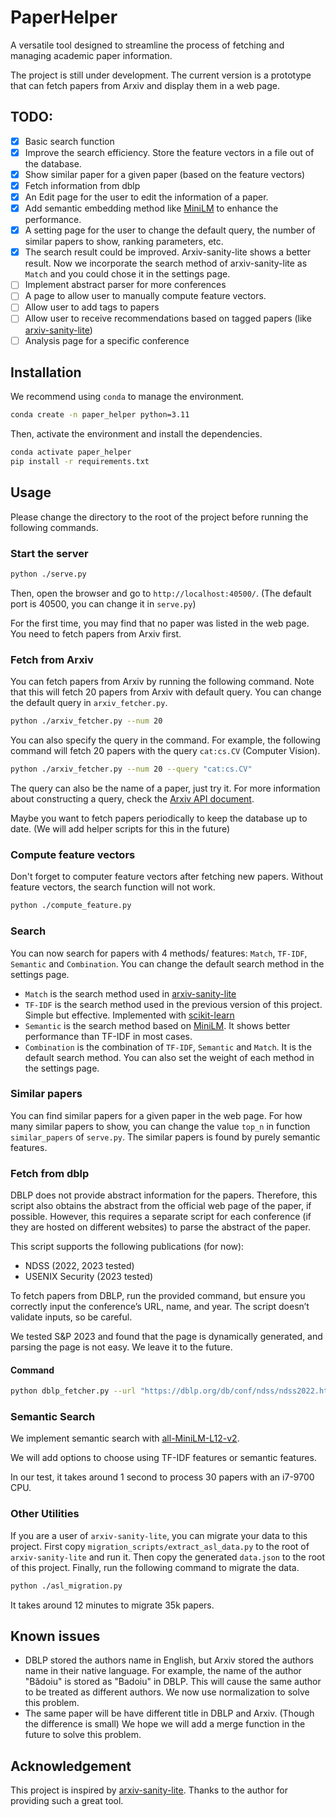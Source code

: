 # PaperHelper

A versatile tool designed to streamline the process of fetching and managing academic paper information. 

The project is still under development. The current version is a prototype that can fetch papers from Arxiv and display them in a web page.

## TODO:

- [x] Basic search function
- [x] Improve the search efficiency. Store the feature vectors in a file out of the database.
- [x] Show similar paper for a given paper (based on the feature vectors)
- [x] Fetch information from dblp
- [x] An Edit page for the user to edit the information of a paper.
- [x] Add semantic embedding method like [MiniLM](https://huggingface.co/sentence-transformers/all-MiniLM-L12-v2) to enhance the performance.
- [x] A setting page for the user to change the default query, the number of similar papers to show, ranking parameters, etc.
- [x] The search result could be improved. Arxiv-sanity-lite shows a better result. Now we incorporate the search method of arxiv-sanity-lite as `Match` and you could chose it in the settings page.
- [ ] Implement abstract parser for more conferences
- [ ] A page to allow user to manually compute feature vectors.
- [ ] Allow user to add tags to papers
- [ ] Allow user to receive recommendations based on tagged papers (like [arxiv-sanity-lite](https://github.com/karpathy/arxiv-sanity-lite))
- [ ] Analysis page for a specific conference

## Installation

We recommend using `conda` to manage the environment. 

```bash
conda create -n paper_helper python=3.11
```

Then, activate the environment and install the dependencies.

```bash
conda activate paper_helper
pip install -r requirements.txt
```


## Usage

Please change the directory to the root of the project before running the following commands.

### Start the server

```bash
python ./serve.py
```

Then, open the browser and go to `http://localhost:40500/`. (The default port is 40500, you can change it in `serve.py`)

For the first time, you may find that no paper was listed in the web page. You need to fetch papers from Arxiv first.

### Fetch from Arxiv

You can fetch papers from Arxiv by running the following command. Note that this will fetch 20 papers from Arxiv with default query. You can change the default query in `arxiv_fetcher.py`.

```bash
python ./arxiv_fetcher.py --num 20 
```

You can also specify the query in the command. For example, the following command will fetch 20 papers with the query `cat:cs.CV` (Computer Vision).

```bash
python ./arxiv_fetcher.py --num 20 --query "cat:cs.CV"
```

The query can also be the name of a paper, just try it. For more information about constructing a query, check the [Arxiv API document](https://arxiv.org/help/api/user-manual#query_details).

Maybe you want to fetch papers periodically to keep the database up to date. (We will add helper scripts for this in the future)

### Compute feature vectors

Don't forget to computer feature vectors after fetching new papers. Without feature vectors, the search function will not work.

```bash
python ./compute_feature.py
```

### Search

You can now search for papers with 4 methods/ features: `Match`, `TF-IDF`, `Semantic` and `Combination`. You can change the default search method in the settings page. 

- `Match` is the search method used in [arxiv-sanity-lite](https://github.com/karpathy/arxiv-sanity-lite/blob/master/serve.py#L172C5-L172C16)
- `TF-IDF` is the search method used in the previous version of this project. Simple but effective. Implemented with [scikit-learn](https://scikit-learn.org/stable/modules/generated/sklearn.feature_extraction.text.TfidfVectorizer.html)
- `Semantic` is the search method based on [MiniLM](https://huggingface.co/sentence-transformers/all-MiniLM-L12-v2). It shows better performance than TF-IDF in most cases.
- `Combination` is the combination of `TF-IDF`, `Semantic` and `Match`. It is the default search method. You can also set the weight of each method in the settings page.

### Similar papers

You can find similar papers for a given paper in the web page. For how many similar papers to show, you can change the value `top_n` in function `similar_papers` of `serve.py`.  The similar papers is found by purely semantic features.

### Fetch from dblp

DBLP does not provide abstract information for the papers. Therefore, this script also obtains the abstract from the official web page of the paper, if possible. However, this requires a separate script for each conference (if they are hosted on different websites) to parse the abstract of the paper.

This script supports the following publications (for now):

- NDSS (2022, 2023 tested)
- USENIX Security (2023 tested)

To fetch papers from DBLP, run the provided command, but ensure you correctly input the conference’s URL, name, and year. The script doesn’t validate inputs, so be careful.

We tested S&P 2023 and found that the page is dynamically generated, and parsing the page is not easy. We leave it to the future.

#### Command

```bash 
python dblp_fetcher.py --url "https://dblp.org/db/conf/ndss/ndss2022.html" --name "NDSS" --year "2022"
```

### Semantic Search

We implement semantic search with [all-MiniLM-L12-v2](https://huggingface.co/sentence-transformers/all-MiniLM-L12-v2). 

We will add options to choose using TF-IDF features or semantic features. 

In our test, it takes around 1 second to process 30 papers with an i7-9700 CPU.

### Other Utilities

If you are a user of `arxiv-sanity-lite`, you can migrate your data to this project. First copy `migration_scripts/extract_asl_data.py` to the root of `arxiv-sanity-lite` and run it. Then copy the generated `data.json` to the root of this project. Finally, run the following command to migrate the data.

```bash
python ./asl_migration.py
```

It takes around 12 minutes to migrate 35k papers.

## Known issues

- DBLP stored the authors name in English, but Arxiv stored the authors name in their native language. For example, the name of the author "Bădoiu" is stored as "Badoiu" in DBLP. This will cause the same author to be treated as different authors. We now use normalization to solve this problem. 
- The same paper will be have different title in DBLP and Arxiv. (Though the difference is small) We hope we will add a merge function in the future to solve this problem.

## Acknowledgement

This project is inspired by [arxiv-sanity-lite](https://github.com/karpathy/arxiv-sanity-lite). Thanks to the author for providing such a great tool.
